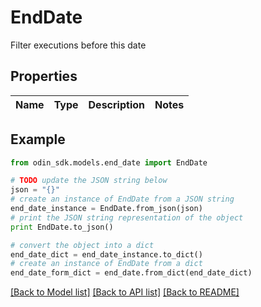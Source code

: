 # EndDate

Filter executions before this date

## Properties

Name | Type | Description | Notes
------------ | ------------- | ------------- | -------------

## Example

```python
from odin_sdk.models.end_date import EndDate

# TODO update the JSON string below
json = "{}"
# create an instance of EndDate from a JSON string
end_date_instance = EndDate.from_json(json)
# print the JSON string representation of the object
print EndDate.to_json()

# convert the object into a dict
end_date_dict = end_date_instance.to_dict()
# create an instance of EndDate from a dict
end_date_form_dict = end_date.from_dict(end_date_dict)
```
[[Back to Model list]](../README.md#documentation-for-models) [[Back to API list]](../README.md#documentation-for-api-endpoints) [[Back to README]](../README.md)


